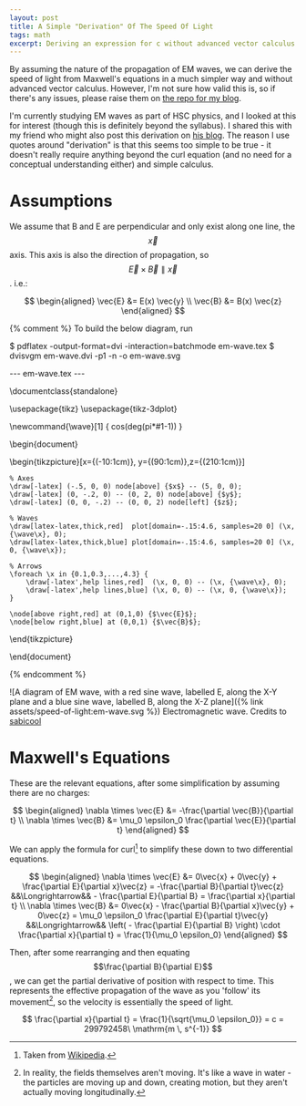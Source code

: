 ```yaml
---
layout: post
title: A Simple "Derivation" Of The Speed Of Light
tags: math
excerpt: Deriving an expression for c without advanced vector calculus
---
```


By assuming the nature of the propagation of EM waves, we can derive the speed of light from Maxwell's equations in a much simpler way and without advanced vector calculus. However, I'm not sure how valid this is, so if there's any issues, please raise them on [the repo for my blog][repo].

[repo]: https://github.com/ralismark/ralismark.github.io

<!--more-->

I'm currently studying EM waves as part of HSC physics, and I looked at this for interest (though this is definitely beyond the syllabus). I shared this with my friend who might also post this derivation on [his blog][sabicool]. The reason I use quotes around "derivation" is that this seems too simple to be true - it doesn't really require anything beyond the curl equation (and no need for a conceptual understanding either) and simple calculus.

[sabicool]: https://sabicool.github.io/

# Assumptions

We assume that B and E are perpendicular and only exist along one line, the $$\vec{x}$$ axis. This axis is also the direction of propagation, so $$\vec{E} \times \vec{B} \parallel \vec{x}$$. i.e.:

$$
\begin{aligned}
	\vec{E} &= E(x) \vec{y}
\\	\vec{B} &= B(x) \vec{z}
\end{aligned}
$$

{% comment %}
To build the below diagram, run

$ pdflatex -output-format=dvi -interaction=batchmode em-wave.tex
$ dvisvgm em-wave.dvi -p1 -n -o em-wave.svg

--- em-wave.tex ---

\documentclass{standalone}

\usepackage{tikz}
\usepackage{tikz-3dplot}

\newcommand{\wave}[1] { cos(deg(pi*#1-1)) }

\begin{document}

\begin{tikzpicture}[x={(-10:1cm)}, y={(90:1cm)},z={(210:1cm)}]

	% Axes
	\draw[-latex] (-.5, 0, 0) node[above] {$x$} -- (5, 0, 0);
	\draw[-latex] (0, -.2, 0) -- (0, 2, 0) node[above] {$y$};
	\draw[-latex] (0, 0, -.2) -- (0, 0, 2) node[left] {$z$};

	% Waves
	\draw[latex-latex,thick,red]  plot[domain=-.15:4.6, samples=20 0] (\x, {\wave\x}, 0);
	\draw[latex-latex,thick,blue] plot[domain=-.15:4.6, samples=20 0] (\x, 0, {\wave\x});

	% Arrows
	\foreach \x in {0.1,0.3,...,4.3} {
		\draw[-latex',help lines,red]  (\x, 0, 0) -- (\x, {\wave\x}, 0);
		\draw[-latex',help lines,blue] (\x, 0, 0) -- (\x, 0, {\wave\x});
	}

	\node[above right,red] at (0,1,0) {$\vec{E}$};
	\node[below right,blue] at (0,0,1) {$\vec{B}$};

\end{tikzpicture}

\end{document}

{% endcomment %}

![A diagram of EM wave, with a red sine wave, labelled E, along the X-Y plane and a blue sine wave, labelled B, along the X-Z plane]({% link assets/speed-of-light:em-wave.svg %})
Electromagnetic wave. Credits to [sabicool]

# Maxwell's Equations

These are the relevant equations, after some simplification by assuming there are no charges:

$$
\begin{aligned}
	\nabla \times \vec{E} &= -\frac{\partial \vec{B}}{\partial t}
\\	\nabla \times \vec{B} &= \mu_0 \epsilon_0 \frac{\partial \vec{E}}{\partial t}
\end{aligned}
$$

We can apply the formula for curl[^2] to simplify these down to two differential equations.

[^2]: Taken from [Wikipedia][curl].

[curl]: https://en.wikipedia.org/wiki/Curl_(mathematics)

$$
\begin{aligned}
	\nabla \times \vec{E} &= 0\vec{x} + 0\vec{y} + \frac{\partial E}{\partial x}\vec{z} = -\frac{\partial B}{\partial t}\vec{z} 
	&&\Longrightarrow&& - \frac{\partial E}{\partial B} = \frac{\partial x}{\partial t}
\\	\nabla \times \vec{B} &= 0\vec{x} - \frac{\partial B}{\partial x}\vec{y} + 0\vec{z} = \mu_0 \epsilon_0 \frac{\partial E}{\partial t}\vec{y}
	&&\Longrightarrow&& \left( - \frac{\partial E}{\partial B} \right) \cdot \frac{\partial x}{\partial t} = \frac{1}{\mu_0 \epsilon_0}
\end{aligned}
$$

Then, after some rearranging and then equating $$\frac{\partial B}{\partial E}$$, we can get the partial derivative of position with respect to time. This represents the effective propagation of the wave as you 'follow' its movement[^3], so the velocity is essentially the speed of light.

[^3]: In reality, the fields themselves aren't moving. It's like a wave in water - the particles are moving up and down, creating motion, but they aren't actually moving longitudinally.

$$
\frac{\partial x}{\partial t} = \frac{1}{\sqrt{\mu_0 \epsilon_0}} = c = 299792458\ \mathrm{m \, s^{-1}}
$$
